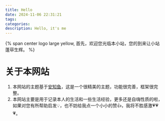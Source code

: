 ```yaml
---
title: Hello
date: 2024-11-06 22:31:21
tags: 
categories:  
description: Hello, it's me
---
```


{% span center logo large yellow,  首先，欢迎您光临本小站，您的到来让小站蓬荜生辉。 %}


# 关于本网站
1. 本网站的主题基于[安知鱼](https://github.com/anzhiyu-c/hexo-theme-anzhiyu)，这是一个很精美的主题，功能很完善，框架很完整。
2. 本网站主要是用于记录本人的生活和一些生活经验，更多还是自嗨性质的啦，如果对您有所帮助启发💡，也不妨给我点一个小小的赞👍，我将不胜感激💗💗💗。